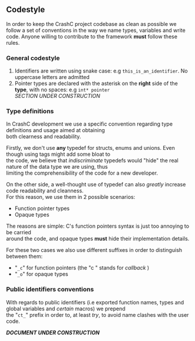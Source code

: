 ## Codestyle

In order to keep the CrashC project codebase as clean as possible
we follow a set of conventions in the way we name types, variables
and write code. Anyone willing to contribute to the framework **must**
follow these rules.

### General codestyle

1. Identifiers are written using snake case: e.g `this_is_an_identifier`. No uppercase letters are admitted
2. Pointer types are declared with the asterisk on the **right** side of the **type**, with no spaces: e.g `int* pointer`  
_SECTION UNDER CONSTRUCTION_

### Type definitions

In CrashC development we use a specific convention regarding type definitions and usage aimed at obtaining  
both clearness and readability.

Firstly, we don't use **any** typedef for structs, enums and unions. Even though using tags might add some bloat to  
the code, we believe that _indiscriminate_ typedefs would "hide" the real nature of the data type we are using, thus  
limiting the comprehensibility of the code for a new developer.

On the other side, a well-thought use of typedef can also _greatly_ increase code readability and cleanness.  
For this reason, we use them in 2 possible scenarios:
* Function pointer types
* Opaque types

The reasons are simple: C's function pointers syntax is just too annoying to be carried  
 around the code, and opaque types **must** hide their implementation details.
 
For these two cases we also use different suffixes in order to distinguish between them:
* "`_c`" for function pointers (the "c " stands for _callback_ )
* "`_o`" for opaque types

### Public identifiers conventions

With regards to public identifiers (i.e exported function names, types and global variables and _certain_ macros) we prepend  
the "`ct_`" prefix in order to, at least _try_, to avoid name clashes with the user code.

**_DOCUMENT UNDER CONSTRUCTION_**
